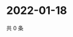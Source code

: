 # 2022-01-18

共 0 条

<!-- BEGIN WEIBO -->
<!-- 最后更新时间 Tue Jan 18 2022 21:20:04 GMT+0800 (China Standard Time) -->

<!-- END WEIBO -->
